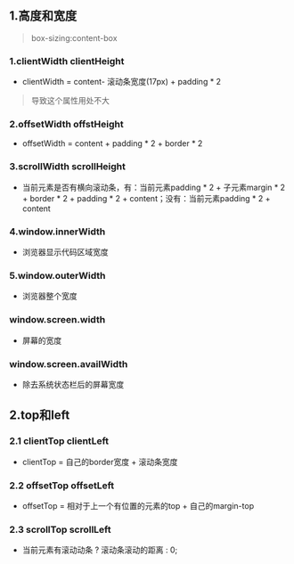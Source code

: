 
## 1.高度和宽度  

> box-sizing:content-box
### 1.clientWidth clientHeight
- clientWidth = content- 滚动条宽度(17px) + padding * 2

> 导致这个属性用处不大

### 2.offsetWidth offstHeight
- offsetWidth = content + padding * 2 + border * 2

### 3.scrollWidth scrollHeight
- 当前元素是否有横向滚动条，有：当前元素padding * 2 + 子元素margin * 2 + border * 2 + padding * 2 + content；没有：当前元素padding * 2 + content

### 4.window.innerWidth
- 浏览器显示代码区域宽度

### 5.window.outerWidth
- 浏览器整个宽度

### window.screen.width
- 屏幕的宽度

### window.screen.availWidth
- 除去系统状态栏后的屏幕宽度

## 2.top和left
### 2.1 clientTop clientLeft
- clientTop = 自己的border宽度 + 滚动条宽度
### 2.2 offsetTop offsetLeft
- offsetTop = 相对于上一个有位置的元素的top + 自己的margin-top
### 2.3 scrollTop scrollLeft
- 当前元素有滚动动条 ? 滚动条滚动的距离 : 0;